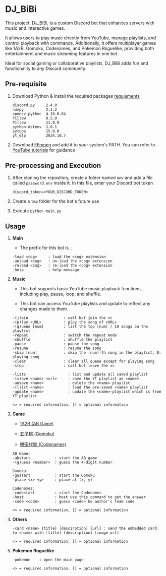# DJ_BiBi

This project, DJ_BiBi, is a custom Discord bot that enhances servers with music and interactive games.

It allows users to play music directly from YouTube, manage playlists, and control playback with commands. Additionally, it offers multiplayer games like 1A2B, Gomoku, Codenames, and Pokemon Roguelike, providing both entertainment and music streaming features in one bot.

Ideal for social gaming or collaborative playlists, DJ_BiBi adds fun and functionality to any Discord community.

## Pre-requisite

1. Download Python & install the required packages [requiements](https://github.com/patrick0314/DJ_BiBi/blob/main/requirements.txt)

    ```plain
    discord.py     2.4.0
    numpy          2.1.2
    opencv_python  4.10.0.84
    Pillow         9.5.0
    Pillow         11.0.0
    python-dotenv  1.0.1
    pytube         15.0.0
    yt_dlp         2024.10.7
    ```

2. Download [FFmpeg](https://ffmpeg.org/download.html#build-windows) and add it to your system's PATH. You can refer to [YouTube tutorials](https://youtu.be/hHfzHVuRx7k?t=150) for guidance

## Pre-processing and Execution

1. After cloning the repository, create a folder named `env` and add a file called `password.env` inside it. In this file, enter your Discord bot token

    ```plain
    discord_token=<YOUR_DISCORD_TOKEN>
    ```

2. Create a `tmp` folder for the bot's future use

3. Execute `python main.py`

## Usage

1. **Main**
    * The prefix for this bot is `;`

    ```plain
    -load <cog>     : load the <cog> extension
    -unload <cog>   : un-load the <cog> extension
    -reload <cog>   : re-load the <cog> extension
    -help           : help message
    ```

2. **Music**
   * This bot supports basic YouTube music playback functions, including play, pause, loop, and shuffle.

   * This bot can access YouTube playlists and update to reflect any changes made to them.

    ```plain
    -(j)oin                : call bot join the vc
    -(p)lay <URL>          : play the song of <URL>
    -(q)ueue [num]         : list the top [num] / 10 songs on the playlist
    -repeat                : switch the repeat mode
    -shuffle               : shuffle the playlist
    -pause                 : pause the song
    -resume                : resume the song
    -skip [num]            : skip the [num]-th song in the playlist, 0: playing song
    -clear                 : clear all queue except for playing song
    -stop                  : call bot leave the vc

    -lists                   : list and update all saved playlist
    -(s)ave <name> <url>     : save the YT playlist as <name>
    -unsave <name>           : delete the <name> playlist
    -(l)ist <name>           : load the pre-saved <name> playlist
    -update <name>           : update the <name>-playlist which is from YT playlist

    <> = required information, [] = optional information
    ```

3. **Game**

   * [1A2B (AB Game)](https://zh.wikipedia.org/zh-tw/1A2B)

   * [五子棋 (Gomoku)](https://zh.wikipedia.org/zh-tw/%E4%BA%94%E5%AD%90%E6%A3%8B)

   * [機密代號 (Codenames)](https://en.wikipedia.org/wiki/Codenames_(board_game))

    ```plain
    AB Game:
    -abstart           : start the AB game
    -(g)uess <number>  : guess the 4-digit number

    Gomoku:
    -gostart           : start the Gomoku
    -place <x> <y>     : place at (x, y)

    Codenames:
    -codestart         : start the Codenames
    -host              : host use this command to get the answer
    -code <code>       : guess <code> be author's team code

    <> = required information, [] = optional information
    ```

4. **Others**

    ```plain
    -card <name> [title] [descirption] [url] : send the embedded card to <name> with [title] [description] [image url]

    <> = required information, [] = optional information
    ```

5. **Pokemon Roguelike**

    ```plain
    -pokemon    : open the main page

    <> = required information, [] = optional information
    ```
